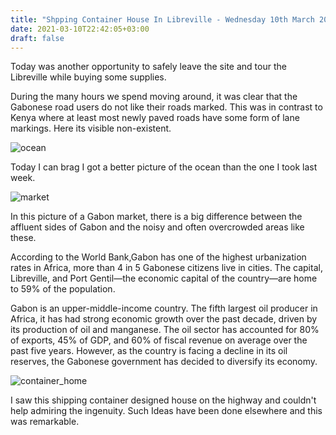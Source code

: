 ```yaml
---
title: "Shpping Container House In Libreville - Wednesday 10th March 2021"
date: 2021-03-10T22:42:05+03:00
draft: false
---
```

Today was another opportunity to safely leave the site and
tour the Libreville while buying some supplies.

During the many hours we spend moving around, it was clear
that the Gabonese road users do not like their roads marked. This
was in contrast to Kenya where at least most newly paved roads
have some form of lane markings. Here its visible non-existent.

![ocean](/img/gabon/ocean.jpg)

Today I can brag I got a better picture of the ocean than the one
I took last week.

![market](/img/gabon/market.jpg)

In this picture of a Gabon market, there is a big difference between
the affluent sides of Gabon and the noisy and often overcrowded areas
like these.

According to the World Bank,Gabon has one of the highest urbanization rates in Africa,
more than 4 in 5 Gabonese citizens live in cities. The capital, Libreville, and 
Port Gentil—the economic capital of the country—are home to 59% of the population.

Gabon is an upper-middle-income country. The fifth largest oil producer in Africa, 
it has had strong economic growth over the past decade, driven by its production of oil 
and manganese. The oil sector has accounted for 80% of exports, 45% of GDP, and 60% of 
fiscal revenue on average over the past five years. However, as the country is facing 
a decline in its oil reserves, the Gabonese government has decided to diversify its economy.

![container_home](container_house.jpg)

I saw this shipping container designed house on the highway and couldn't help admiring
the ingenuity. Such Ideas have been done elsewhere and this was remarkable.
